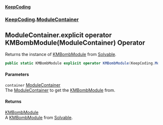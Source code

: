 #### [KeepCoding](index.md 'index')
### [KeepCoding](KeepCoding.md 'KeepCoding').[ModuleContainer](KeepCoding_ModuleContainer.md 'KeepCoding.ModuleContainer')
## ModuleContainer.explicit operator KMBombModule(ModuleContainer) Operator
Returns the instance of [KMBombModule](https://docs.microsoft.com/en-us/dotnet/api/KMBombModule 'KMBombModule') from [Solvable](KeepCoding_ModuleContainer_Solvable.md 'KeepCoding.ModuleContainer.Solvable').  
```csharp
public static KMBombModule explicit operator KMBombModule(KeepCoding.ModuleContainer container);
```
#### Parameters
<a name='KeepCoding_ModuleContainer_op_ExplicitKMBombModule(KeepCoding_ModuleContainer)_container'></a>
`container` [ModuleContainer](KeepCoding_ModuleContainer.md 'KeepCoding.ModuleContainer')  
The [ModuleContainer](KeepCoding_ModuleContainer.md 'KeepCoding.ModuleContainer') to get the [KMBombModule](https://docs.microsoft.com/en-us/dotnet/api/KMBombModule 'KMBombModule') from.
  
#### Returns
[KMBombModule](https://docs.microsoft.com/en-us/dotnet/api/KMBombModule 'KMBombModule')  
A [KMBombModule](https://docs.microsoft.com/en-us/dotnet/api/KMBombModule 'KMBombModule') from [Solvable](KeepCoding_ModuleContainer_Solvable.md 'KeepCoding.ModuleContainer.Solvable').
